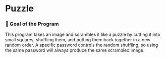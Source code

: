 # Puzzle

### 🧠 Goal of the Program
This program takes an image and scrambles it like a puzzle by cutting it into small squares, shuffling them, and putting them back together in a new random order. A specific password controls the random shuffling, so using the same password will always produce the same scrambled image.
